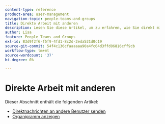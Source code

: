 ```yaml
---
content-type: reference
product-area: user-management
navigation-topic: people-teams-and-groups
title: Direkte Arbeit mit anderen
description: Lesen Sie diese Artikel, um zu erfahren, wie Sie direkt mit anderen in Workfront zusammenarbeiten.
author: Lisa
feature: People Teams and Groups
exl-id: 83d9f2f6-f5f9-4fd1-8c2d-2eda521d0c19
source-git-commit: 54f4c136cfaaaaaa90a4fc64d3ffd06816cff9cb
workflow-type: tm+mt
source-wordcount: '37'
ht-degree: 0%

---
```


# Direkte Arbeit mit anderen

Dieser Abschnitt enthält die folgenden Artikel:

* [Direktnachrichten an andere Benutzer senden](/help/quicksilver/people-teams-and-groups/work-directly-with-others/send-direct-messages-to-other-users.md)
* [Organigramm anzeigen](../../people-teams-and-groups/work-directly-with-others/view-the-org-chart.md)
